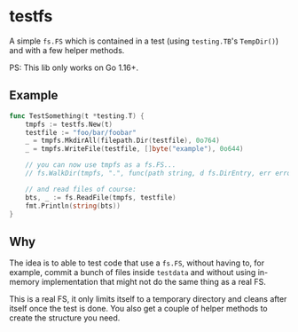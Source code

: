 # testfs

A simple `fs.FS` which is contained in a test (using `testing.TB`'s `TempDir()`)
and with a few helper methods.

PS: This lib only works on Go 1.16+.

## Example

```go
func TestSomething(t *testing.T) {
	tmpfs := testfs.New(t)
	testfile := "foo/bar/foobar"
	_ = tmpfs.MkdirAll(filepath.Dir(testfile), 0o764)
	_ = tmpfs.WriteFile(testfile, []byte("example"), 0o644)

	// you can now use tmpfs as a fs.FS...
	// fs.WalkDir(tmpfs, ".", func(path string, d fs.DirEntry, err error) error { return nil })

	// and read files of course:
	bts, _ := fs.ReadFile(tmpfs, testfile)
	fmt.Println(string(bts))
}
```

## Why

The idea is to able to test code that use a `fs.FS`, without having to,
for example, commit a bunch of files inside `testdata` and without using
in-memory implementation that might not do the same thing as a real FS.

This is a real FS, it only limits itself to a temporary directory and
cleans after itself once the test is done. You also get a couple of helper
methods to create the structure you need.
